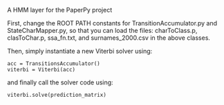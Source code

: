A HMM layer for the PaperPy project


First, change the ROOT PATH constants for TransitionAccumulator.py and StateCharMapper.py, so that you can load the files: charToClass.p, clasToChar.p, ssa_fn.txt, and surnames_2000.csv in the above classes.

Then, simply instantiate a new Viterbi solver using: 
```
acc = TransitionsAccumulator()
viterbi = Viterbi(acc)
```
and finally call the solver code using:
```
viterbi.solve(prediction_matrix)
```
